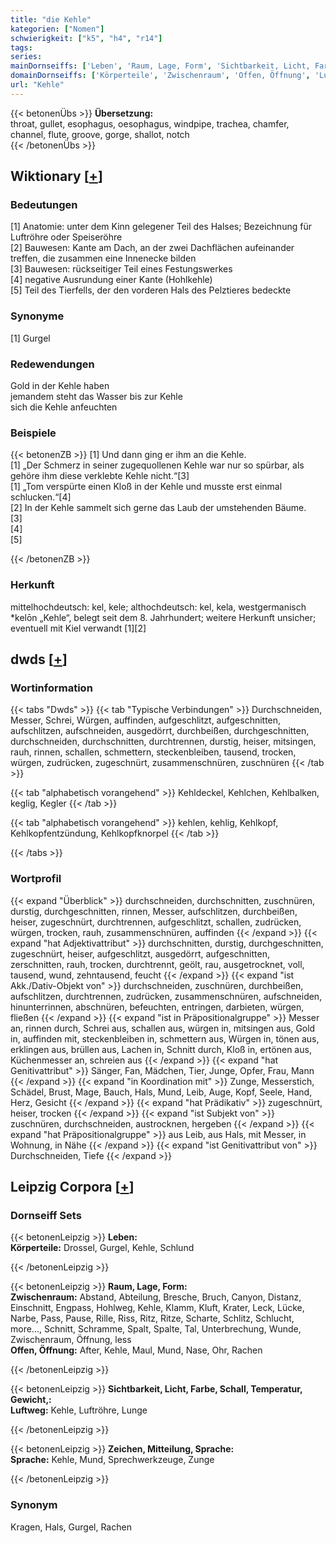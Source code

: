 ```yaml
---
title: "die Kehle"
kategorien: ["Nomen"]
schwierigkeit: ["k5", "h4", "r14"]
tags:
series:
mainDornseiffs: ['Leben', 'Raum, Lage, Form', 'Sichtbarkeit, Licht, Farbe, Schall, Temperatur, Gewicht,', 'Zeichen, Mitteilung, Sprache']
domainDornseiffs: ['Körperteile', 'Zwischenraum', 'Offen, Öffnung', 'Luftweg', 'Sprache']
url: "Kehle"
---
```


{{< betonenÜbs >}}
**Übersetzung:**  
throat, gullet, esophagus, oesophagus, windpipe, trachea, chamfer, channel, flute, groove, gorge, shallot, notch  
{{< /betonenÜbs >}}

## Wiktionary [[+](https://de.wiktionary.org/wiki/Kehle)]

### Bedeutungen
[1] Anatomie: unter dem Kinn gelegener Teil des Halses; Bezeichnung für Luftröhre oder Speiseröhre  
[2] Bauwesen: Kante am Dach, an der zwei Dachflächen aufeinander treffen, die zusammen eine Innenecke bilden  
[3] Bauwesen:  rückseitiger Teil eines Festungswerkes  
[4] negative Ausrundung einer Kante (Hohlkehle)  
[5] Teil des Tierfells, der den vorderen Hals des Pelztieres bedeckte  

### Synonyme
[1] Gurgel  

### Redewendungen
Gold in der Kehle haben  
jemandem steht das Wasser bis zur Kehle  
sich die Kehle anfeuchten  

### Beispiele
{{< betonenZB >}}
[1] Und dann ging er ihm an die Kehle.  
[1] „Der Schmerz in seiner zugequollenen Kehle war nur so spürbar, als gehöre ihm diese verklebte Kehle nicht.“[3]  
[1] „Tom verspürte einen Kloß in der Kehle und musste erst einmal schlucken.“[4]  
[2] In der Kehle sammelt sich gerne das Laub der umstehenden Bäume.  
[3]  
[4]  
[5]  

{{< /betonenZB >}}
### Herkunft
mittelhochdeutsch: kel, kele; althochdeutsch: kel, kela, westgermanisch *kelōn „Kehle“, belegt seit dem 8. Jahrhundert; weitere Herkunft unsicher; eventuell mit Kiel verwandt [1][2]  



## dwds [[+](https://www.dwds.de/wb/Kehle)]

### Wortinformation
{{< tabs "Dwds" >}}
{{< tab "Typische Verbindungen" >}}
Durchschneiden, Messer, Schrei, Würgen, auffinden, aufgeschlitzt, aufgeschnitten, aufschlitzen, aufschneiden, ausgedörrt, durchbeißen, durchgeschnitten, durchschneiden, durchschnitten, durchtrennen, durstig, heiser, mitsingen, rauh, rinnen, schallen, schmettern, steckenbleiben, tausend, trocken, würgen, zudrücken, zugeschnürt, zusammenschnüren, zuschnüren
{{< /tab >}}

{{< tab "alphabetisch vorangehend" >}}
Kehldeckel, Kehlchen, Kehlbalken, keglig, Kegler
{{< /tab >}}

{{< tab "alphabetisch vorangehend" >}}
kehlen, kehlig, Kehlkopf, Kehlkopfentzündung, Kehlkopfknorpel
{{< /tab >}}

{{< /tabs >}}

### Wortprofil
{{< expand "Überblick" >}} durchschneiden, durchschnitten, zuschnüren, durstig, durchgeschnitten, rinnen, Messer, aufschlitzen, durchbeißen, heiser, zugeschnürt, durchtrennen, aufgeschlitzt, schallen, zudrücken, würgen, trocken, rauh, zusammenschnüren, auffinden {{< /expand >}}
{{< expand "hat Adjektivattribut" >}} durchschnitten, durstig, durchgeschnitten, zugeschnürt, heiser, aufgeschlitzt, ausgedörrt, aufgeschnitten, zerschnitten, rauh, trocken, durchtrennt, geölt, rau, ausgetrocknet, voll, tausend, wund, zehntausend, feucht {{< /expand >}}
{{< expand "ist Akk./Dativ-Objekt von" >}} durchschneiden, zuschnüren, durchbeißen, aufschlitzen, durchtrennen, zudrücken, zusammenschnüren, aufschneiden, hinunterrinnen, abschnüren, befeuchten, entringen, darbieten, würgen, fließen {{< /expand >}}
{{< expand "ist in Präpositionalgruppe" >}} Messer an, rinnen durch, Schrei aus, schallen aus, würgen in, mitsingen aus, Gold in, auffinden mit, steckenbleiben in, schmettern aus, Würgen in, tönen aus, erklingen aus, brüllen aus, Lachen in, Schnitt durch, Kloß in, ertönen aus, Küchenmesser an, schreien aus {{< /expand >}}
{{< expand "hat Genitivattribut" >}} Sänger, Fan, Mädchen, Tier, Junge, Opfer, Frau, Mann {{< /expand >}}
{{< expand "in Koordination mit" >}} Zunge, Messerstich, Schädel, Brust, Mage, Bauch, Hals, Mund, Leib, Auge, Kopf, Seele, Hand, Herz, Gesicht {{< /expand >}}
{{< expand "hat Prädikativ" >}} zugeschnürt, heiser, trocken {{< /expand >}}
{{< expand "ist Subjekt von" >}} zuschnüren, durchschneiden, austrocknen, hergeben {{< /expand >}}
{{< expand "hat Präpositionalgruppe" >}} aus Leib, aus Hals, mit Messer, in Wohnung, in Nähe {{< /expand >}}
{{< expand "ist Genitivattribut von" >}} Durchschneiden, Tiefe {{< /expand >}}

## Leipzig Corpora [[+](https://corpora.uni-leipzig.de/en/res?word=Kehle&corpusId=deu_newscrawl-public_2018)]

### Dornseiff Sets
{{< betonenLeipzig >}}
**Leben:**  
**Körperteile:** Drossel, Gurgel, Kehle, Schlund  

{{< /betonenLeipzig >}}


{{< betonenLeipzig >}}
**Raum, Lage, Form:**  
**Zwischenraum:** Abstand, Abteilung, Bresche, Bruch, Canyon, Distanz, Einschnitt, Engpass, Hohlweg, Kehle, Klamm, Kluft, Krater, Leck, Lücke, Narbe, Pass, Pause, Rille, Riss, Ritz, Ritze, Scharte, Schlitz, Schlucht, more..., Schnitt, Schramme, Spalt, Spalte, Tal, Unterbrechung, Wunde, Zwischenraum, Öffnung, less  
**Offen, Öffnung:** After, Kehle, Maul, Mund, Nase, Ohr, Rachen  

{{< /betonenLeipzig >}}


{{< betonenLeipzig >}}
**Sichtbarkeit, Licht, Farbe, Schall, Temperatur, Gewicht,:**  
**Luftweg:** Kehle, Luftröhre, Lunge  

{{< /betonenLeipzig >}}


{{< betonenLeipzig >}}
**Zeichen, Mitteilung, Sprache:**  
**Sprache:** Kehle, Mund, Sprechwerkzeuge, Zunge  

{{< /betonenLeipzig >}}

### Synonym
Kragen, Hals, Gurgel, Rachen

